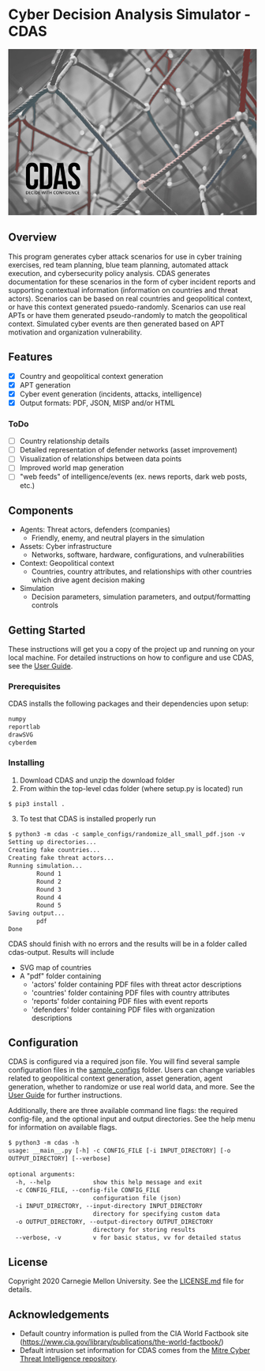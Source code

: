 # Cyber Decision Analysis Simulator - CDAS

![CDAS Logo](cdas/assets/images/CDAS.png)

## Overview

This program generates cyber attack scenarios for use in cyber training exercises, red team planning, blue team planning, automated attack execution, and cybersecurity policy analysis. CDAS generates documentation for these scenarios in the form of cyber incident reports and supporting contextual information (information on countries and threat actors). Scenarios can be based on real countries and geopolitical context, or have this context generated psuedo-randomly. Scenarios can use real APTs or have them generated pseudo-randomly to match the geopolitical context. Simulated cyber events are then generated based on APT motivation and organization vulnerability.

## Features

- [x] Country and geopolitical context generation
- [x] APT generation
- [x] Cyber event generation (incidents, attacks, intelligence)
- [x] Output formats: PDF, JSON, MISP and/or HTML

### ToDo
- [ ] Country relationship details
- [ ] Detailed representation of defender networks (asset improvement)
- [ ] Visualization of relationships between data points
- [ ] Improved world map generation
- [ ] "web feeds" of intelligence/events (ex. news reports, dark web posts, etc.)

## Components

- Agents: Threat actors, defenders (companies)
    - Friendly, enemy, and neutral players in the simulation
- Assets: Cyber infrastructure
    - Networks, software, hardware, configurations, and vulnerabilities
- Context: Geopolitical context
    - Countries, country attributes, and relationships with other countries which drive agent decision making
- Simulation
    - Decision parameters, simulation parameters, and output/formatting controls

## Getting Started

These instructions will get you a copy of the project up and running on your local machine. For detailed instructions on how to configure and use CDAS, see the [User Guide](UserGuide.md).

### Prerequisites

CDAS installs the following packages and their dependencies upon setup:

```
numpy
reportlab
drawSVG
cyberdem
```

### Installing

1. Download CDAS and unzip the download folder
2. From within the top-level cdas folder (where setup.py is located) run

```
$ pip3 install .
```

3. To test that CDAS is installed properly run

```
$ python3 -m cdas -c sample_configs/randomize_all_small_pdf.json -v
Setting up directories...
Creating fake countries...
Creating fake threat actors...
Running simulation...
        Round 1
        Round 2
        Round 3
        Round 4
        Round 5
Saving output...
        pdf
Done
```

CDAS should finish with no errors and the results will be in a folder called cdas-output. Results will include
- SVG map of countries
- A "pdf" folder containing
    - 'actors' folder containing PDF files with threat actor descriptions
    - 'countries' folder containing PDF files with country attributes
    - 'reports' folder containing PDF files with event reports
    - 'defenders' folder containing PDF files with organization descriptions

## Configuration

CDAS is configured via a required json file. You will find several sample configuration files in the [sample_configs](sample_configs) folder. Users can change variables related to geopolitical context generation, asset generation, agent generation, whether to randomize or use real world data, and more. See the [User Guide](UserGuide.md) for further instructions.

Additionally, there are three available command line flags: the required config-file, and the optional input and output directories. See the help menu for information on available flags.

```
$ python3 -m cdas -h
usage: __main__.py [-h] -c CONFIG_FILE [-i INPUT_DIRECTORY] [-o OUTPUT_DIRECTORY] [--verbose]

optional arguments:
  -h, --help            show this help message and exit
  -c CONFIG_FILE, --config-file CONFIG_FILE
                        configuration file (json)
  -i INPUT_DIRECTORY, --input-directory INPUT_DIRECTORY
                        directory for specifying custom data
  -o OUTPUT_DIRECTORY, --output-directory OUTPUT_DIRECTORY
                        directory for storing results
  --verbose, -v         v for basic status, vv for detailed status
```

## License

Copyright 2020 Carnegie Mellon University. See the [LICENSE.md](LICENSE.md) file for details.

## Acknowledgements

* Default country information is pulled from the CIA World Factbook site (https://www.cia.gov/library/publications/the-world-factbook/)
* Default intrusion set information for CDAS comes from the [Mitre Cyber Threat Intelligence repository](https://github.com/mitre/cti).